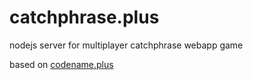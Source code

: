 # catchphrase.plus
nodejs server for multiplayer catchphrase webapp game

based on [codename.plus](https://github.com/Joooop/codenames.plus)
